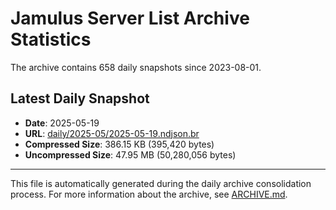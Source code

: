 # Jamulus Server List Archive Statistics

The archive contains 658 daily snapshots since 2023-08-01.

## Latest Daily Snapshot

- **Date**: 2025-05-19
- **URL**: [daily/2025-05/2025-05-19.ndjson.br](https://jamulus-archive.ap-south-1.linodeobjects.com/main/daily/2025-05/2025-05-19.ndjson.br)
- **Compressed Size**: 386.15 KB (395,420 bytes)
- **Uncompressed Size**: 47.95 MB (50,280,056 bytes)

---

This file is automatically generated during the daily archive consolidation process.
For more information about the archive, see [ARCHIVE.md](ARCHIVE.md).
